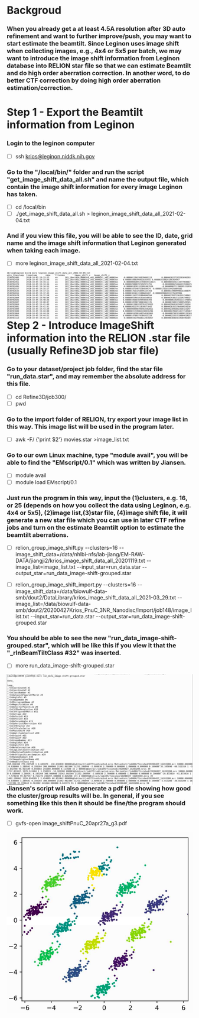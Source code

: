 # Backgroud
### When you already get a at least 4.5A resolution after 3D auto refinement and want to further improve/push, you may want to start estimate the beamtilt. Since Leginon uses image shift when collecting images, e.g., 4x4 or 5x5 per batch, we may want to introduce the image shift information from Leginon database into RELION star file so that we can estimate Beamtilt and do high order aberration correction. In another word, to do better CTF correction by doing high order aberration estimation/correction.

# Step 1 - Export the Beamtilt information from Leginon

### Login to the leginon computer
- [ ] ssh krios@leginon.niddk.nih.gov
### Go to the "/local/bin/" folder and run the script "get_image_shift_data_all.sh" and name the output file, which contain the image shift information for every image Leginon has taken.
- [ ] cd /local/bin
- [ ]  ./get_image_shift_data_all.sh > leginon_image_shift_data_all_2021-02-04.txt
### And if you view this file, you will be able to see the ID, date, grid name and the image shift information that Leginon generated when taking each image. 
- [ ] more leginon_image_shift_data_all_2021-02-04.txt

<img src="https://github.com/asdstory/Single-Particle-Reconstruction/blob/master/Figures/Leginon_Image_Shift_Information.png?raw=true"
     alt="leginon_image_shift_data from leginon"
     style="float: left; margin-right: 10px;" />

# Step 2 - Introduce ImageShift information into the RELION .star file (usually Refine3D job star file)
### Go to your dataset/project job folder, find the star file "run_data.star", and may remember the absolute address for this file.
- [ ] cd Refine3D/job300/
- [ ] pwd
### Go to the import folder of RELION, try export your image list in this way. This image list will be used in the program later.
- [ ] awk -F/ {'print $2'} movies.star >image_list.txt
### Go to our own Linux machine, type "module avail", you will be able to find the "EMscript/0.1" which was written by Jiansen.
- [ ] module avail
- [ ] module load EMscript/0.1
### Just run the program in this way, input the (1)clusters, e.g. 16, or 25 (depends on how you collect the data using Leginon, e.g. 4x4 or 5x5), (2)image list,(3)star file, (4)image shift file, it will generate a new star file which you can use in later CTF refine jobs and turn on the estimate Beamtilt option to estimate the beamtilt aberrations.
- [ ] relion_group_image_shift.py --clusters=16 --image_shift_data=/data/nhlbi-nfs/lab-jiang/EM-RAW-DATA/jiangji2/krios_image_shift_data_all_20201119.txt --image_list=image_list.txt --input_star=run_data.star --output_star=run_data_image-shift-grouped.star

- [ ] relion_group_image_shift_import.py --clusters=16 --image_shift_data=/data/biowulf-data-smb/dout2/DataLibrary/krios_image_shift_data_all_2021-03_29.txt --image_list=/data/biowulf-data-smb/dout2/20200427Krios_PnuC_3NR_Nanodisc/Import/job148/image_list.txt --input_star=run_data.star --output_star=run_data_image-shift-grouped.star
### You should be able to see the new "run_data_image-shift-grouped.star", which will be like this if you view it that the "\_rlnBeamTiltClass #32" was inserted.
- [ ] more run_data_image-shift-grouped.star

<img src="https://github.com/asdstory/Single-Particle-Reconstruction/blob/master/Figures/run_data_image-shift-grouped-star.png?raw=true"
     alt="run_data_image-shift-grouped.star"
     style="float: left; margin-right: 10px;" />
### Jiansen's script will also generate a pdf file showing how good the cluster/group results will be. In general, if you see something like this then it should be fine/the program should work.
- [ ] gvfs-open image_shiftPnuC_20apr27a_g3.pdf

<img src="https://github.com/asdstory/Single-Particle-Reconstruction/blob/master/Figures/Image_shift_cluster%20result%20pdf.png?raw=true"
     alt="run_data_image-shift-grouped-star"
     style="float: left; margin-right: 100px;" />



